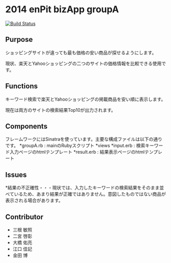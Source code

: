 2014 enPit bizApp groupA
========================
[![Build Status](https://travis-ci.org/ToshiteruM/groupA.svg?branch=master)](https://travis-ci.org/ToshiteruM/groupA)

Purpose
-------------
ショッピングサイトが違っても最も価格の安い商品が探せるようにします。

現状、楽天とYahooショッピングの二つのサイトの価格情報を比較できる使用です。

Functions
-------------
キーワード検索で楽天とYahooショッピングの掲載商品を安い順に表示します。

現在は両方のサイトの検索結果Top10が出力されます。

Components
-----------------
フレームワークにはSinatraを使っています。主要な構成ファイルは以下の通りです。
*groupA.rb : mainのRubyスクリプト
*views
    *input.erb : 検索キーワード入力ページのhtmlテンプレート
    *result.erb : 結果表示ページのhtmlテンプレート

Issues
-------------
*結果の不正確性・・・現状では、入力したキーワードの検索結果をそのまま並べているため、あまり結果が正確ではありません。意図したものではない商品が表示される場合があります。

Contributor
-------------

- 三根 敏照
- 二宮 啓彰
- 大橋 佑亮
- 江口 佳記
- 金田 博
